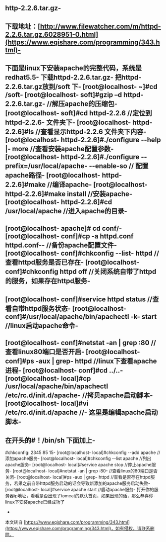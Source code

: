 http-2.2.6.tar.gz-
-
下载地址：[http://www.filewatcher.com/m/httpd-2.2.6.tar.gz.6028951-0.html](https://www.eqishare.com/programming/343.html)-
-
下面是linux下安装apache的完整代码，系统是redhat5.5-
下载httpd-2.2.6.tar.gz-
把httpd-2.2.6.tar.gz放到/soft 下-
\[root@localhost-
~\]#cd /soft-
\[root@localhost-
soft\]#gzip –d httpd-2.2.6.tar.gz-
 //解压apache的压缩包-
\[root@localhost-
soft\]#cd httpd-2.2.6 //定位到httpd-2.2.6-
文件夹下-
\[root@localhost-
httpd-2.2.6\]#ls //查看显示httpd-2.2.6 文件夹下内容-
\[root@localhost-
httpd-2.2.6\]#./configure --help |-
more //查看安装apache配置参数-
\[root@localhost-
httpd-2.2.6\]#./configure --prefix=/usr/local/apache-
\--enable-so // 配置apache路径-
\[root@localhost-
httpd-2.2.6\]#make //编译apache-
\[root@localhost-
httpd-2.2.6\]#make install //安装apache-
\[root@localhost-
httpd-2.2.6\]#cd /usr/local/apache //进入apache的目录-
-
\[root@localhost-
apache\]# cd conf/-
\[root@localhost-
conf\]#cp -a httpd.conf httpd.conf--
//备份apache配置文件-
\[root@localhost-
conf\]#chkconfig --list-
httpd //查看httpd服务是否已存在-
\[root@localhost-
conf\]#chkconfig httpd off //关闭系统自带了httpd的服务，如果存在httpd服务-
-
\[root@localhost-
conf\]#service httpd status //查看自带httpd服务状态-
\[root@localhost-
conf\]#/usr/local/apache/bin/apachectl -k-
start //linux启动apache命令-
-
\[root@localhost-
conf\]#netstat -an | grep :80 //查看linux80端口是否开启-
\[root@localhost-
conf\]#ps -aux | grep-
httpd //linux下查看apache进程-
\[root@localhost-
conf\]#cd ../..-
\[root@localhost-
local\]#cp /usr/local/apache/bin/apachectl /etc/rc.d/init.d/apache-
//拷贝apache启动脚本-
\[root@localhost-
local\]#vi /etc/rc.d/init.d/apache //-
这里是编辑apache启动脚本-
-
在开头的#！/bin/sh 下面加上-
-
#chkconfig: 2345 85 15-
\[root@localhost-
local\]#chkconfig --add apache //添加apache服务-
\[root@localhost-
local\]#chkconfig --list apache //列出apache服务-
\[root@localhost-
local\]#service apache stop //停止apache服务-
\[root@localhost-
local\]#netstat -an | grep :80-
//查看linux的80端口是否关闭-
\[root@localhost-
local\]#ps -aux | grep-
httpd //查看是否存在httpd服务，若果之前自带httpd服务启动的话会导致新添加的apache服务启动失败-
\[root@localhost-
local\]#service apache start //启动apache服务-
打开你的服务器ip地址，看看是否出现了tomcat的默认首页，如果出现的话，那么恭喜你-
linux下安装apache已经成功了

-

本文转自 [https://www.eqishare.com/programming/343.html](https://www.eqishare.com/programming/343.html)，如有侵权，请联系删除。